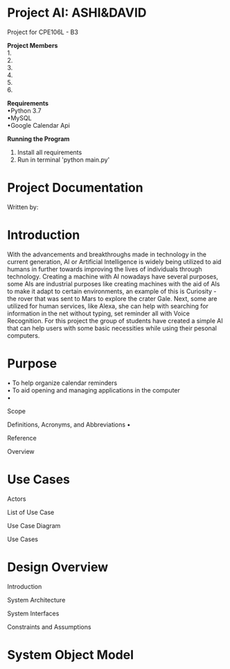 # Project AI: ASHI&DAVID
Project for CPE106L - B3

**Project Members**  
  1.  
  2.  
  3.  
  4.  
  5.  
  6.  

**Requirements**  
•Python 3.7  
•MySQL  
•Google Calendar Api  

**Running the Program**  
1. Install all requirements
2. Run in terminal 'python main.py'

# Project Documentation
Written by:

# Introduction
  With the advancements and breakthroughs made in technology in the current generation, AI or Artificial Intelligence is widely being utilized to aid humans in further towards improving the lives of individuals through technology. Creating a machine with AI nowadays have several purposes, some AIs are industrial purposes like creating machines with the aid of AIs to make it adapt to certain environments, an example of this is Curiosity - the rover that was sent to Mars to explore the crater Gale. Next, some are utilized for human services, like Alexa, she can help with searching for information in the net without typing, set reminder all with Voice Recognition. For this project the group of students have created a simple AI that can help users with some basic necessities while using their pesonal computers.  
  
# Purpose  
• To help organize calendar reminders    
• To aid opening and managing applications in the computer  
• 

Scope

Definitions, Acronyms, and Abbreviations
•

Reference

Overview

# Use Cases

Actors

List of Use Case

Use Case Diagram

Use Cases

# Design Overview

Introduction

System Architecture

System Interfaces

Constraints and Assumptions

# System Object Model


